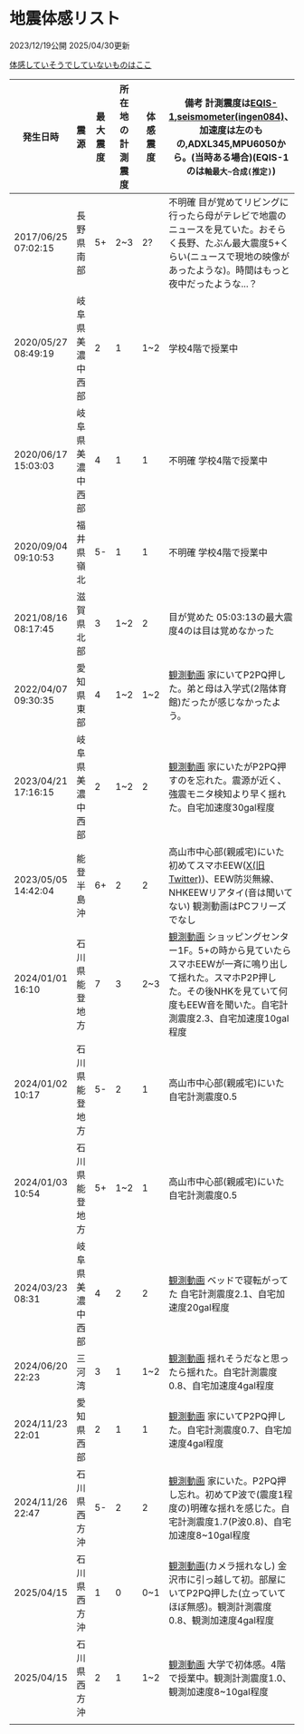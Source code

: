 # 地震体感リスト

2023/12/19公開 2025/04/30更新

[体感していそうでしていないものはここ](/career/eq-nofeel.md)

発生日時|震源|最大震度|所在地の計測震度|体感震度|備考 計測震度は[EQIS-1](https://quake.one/sense/),[seismometer(ingen084)](https://github.com/ingen084/seismometer)、加速度は左のもの,ADXL345,MPU6050から。(当時ある場合)(EQIS-1のは`軸最大~合成(推定)`)
-|-|-|-|-|-
2017/06/25 07:02:15|長野県南部|5+|2~3|2?|不明確 目が覚めてリビングに行ったら母がテレビで地震のニュースを見ていた。おそらく長野、たぶん最大震度5+くらい(ニュースで現地の映像があったような)。時間はもっと夜中だったような...？
2020/05/27 08:49:19|岐阜県美濃中西部|2|1|1~2|学校4階で授業中
2020/06/17 15:03:03|岐阜県美濃中西部|4|1|1|不明確 学校4階で授業中
2020/09/04 09:10:53|福井県嶺北|5-|1|1|不明確 学校4階で授業中
2021/08/16 08:17:45|滋賀県北部|3|1~2|2|目が覚めた 05:03:13の最大震度4のは目は覚めなかった
2022/04/07 09:30:35|愛知県東部|4|1~2|1~2|[観測動画](https://youtu.be/q6T2s9D4XgE) 家にいてP2PQ押した。弟と母は入学式(2階体育館)だったが感じなかったよう。
2023/04/21 17:16:15|岐阜県美濃中西部|2|1~2|2|[観測動画](https://youtu.be/UJpmW3xJzOw) 家にいたがP2PQ押すのを忘れた。震源が近く、強震モニタ検知より早く揺れた。自宅加速度30gal程度
2023/05/05 14:42:04|能登半島沖|6+|2|2|高山市中心部(親戚宅)にいた 初めてスマホEEW([X(旧Twitter)](https://x.com/ProjectS31415_1/status/1654372305320169476?s=20))、EEW防災無線、NHKEEWリアタイ(音は聞いてない) 観測動画はPCフリーズでなし
2024/01/01 16:10|石川県能登地方|7|3|2~3|[観測動画](https://youtu.be/6QRtmBAYWl8) ショッピングセンター1F。5+の時から見ていたらスマホEEWが一斉に鳴り出して揺れた。スマホP2P押した。その後NHKを見ていて何度もEEW音を聞いた。自宅計測震度2.3、自宅加速度10gal程度
2024/01/02 10:17|石川県能登地方|5-|2|1|高山市中心部(親戚宅)にいた 自宅計測震度0.5
2024/01/03 10:54|石川県能登地方|5+|1~2|1|高山市中心部(親戚宅)にいた 自宅計測震度0.5
2024/03/23 08:31|岐阜県美濃中西部|4|2|2|[観測動画](https://youtu.be/eS2PUJnR6tk) ベッドで寝転がってた 自宅計測震度2.1、自宅加速度20gal程度
2024/06/20 22:23|三河湾|3|1|1~2|[観測動画](https://youtu.be/AyW_qN9N6GY) 揺れそうだなと思ったら揺れた。自宅計測震度0.8、自宅加速度4gal程度
2024/11/23 22:01|愛知県西部|2|1|1|[観測動画](https://youtu.be/6IbF4o_A5JE) 家にいてP2PQ押した。自宅計測震度0.7、自宅加速度4gal程度
2024/11/26 22:47|石川県西方沖|5-|2|2|[観測動画](https://youtu.be/IBmi-JMBz00) 家にいた。P2PQ押し忘れ。初めてP波で(震度1程度の)明確な揺れを感じた。自宅計測震度1.7(P波0.8)、自宅加速度8~10gal程度
2025/04/15|石川県西方沖|1|0|0~1|[観測動画](https://youtu.be/dcyiLlXutD8)(カメラ揺れなし) 金沢市に引っ越して初。部屋にいてP2PQ押した(立っていてほぼ無感)。観測計測震度0.8、観測加速度4gal程度
2025/04/15|石川県西方沖|2|1|1~2|[観測動画](https://youtu.be/yAD5hXAuozM) 大学で初体感。4階で授業中。観測計測震度1.0、観測加速度8~10gal程度
|||||
